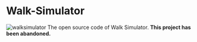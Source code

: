 # Walk-Simulator
![walksimulator](https://jelleglebbeek.com/assets/img/ws1.png)
The open source code of Walk Simulator.
**This project has been abandoned.**


